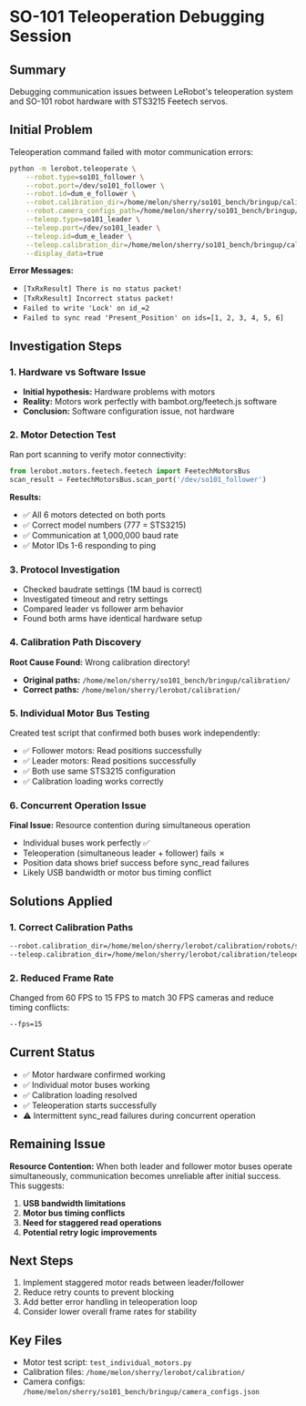 # SO-101 Teleoperation Debugging Session

## Summary
Debugging communication issues between LeRobot's teleoperation system and SO-101 robot hardware with STS3215 Feetech servos.

## Initial Problem
Teleoperation command failed with motor communication errors:
```bash
python -m lerobot.teleoperate \
    --robot.type=so101_follower \
    --robot.port=/dev/so101_follower \
    --robot.id=dum_e_follower \
    --robot.calibration_dir=/home/melon/sherry/so101_bench/bringup/calibration/robots/so101_follower \
    --robot.camera_configs_path=/home/melon/sherry/so101_bench/bringup/camera_configs.json \
    --teleop.type=so101_leader \
    --teleop.port=/dev/so101_leader \
    --teleop.id=dum_e_leader \
    --teleop.calibration_dir=/home/melon/sherry/so101_bench/bringup/calibration/teleoperators/so101_leader \
    --display_data=true
```

**Error Messages:**
- `[TxRxResult] There is no status packet!`
- `[TxRxResult] Incorrect status packet!`
- `Failed to write 'Lock' on id_=2`
- `Failed to sync read 'Present_Position' on ids=[1, 2, 3, 4, 5, 6]`

## Investigation Steps

### 1. Hardware vs Software Issue
- **Initial hypothesis:** Hardware problems with motors
- **Reality:** Motors work perfectly with bambot.org/feetech.js software
- **Conclusion:** Software configuration issue, not hardware

### 2. Motor Detection Test
Ran port scanning to verify motor connectivity:
```python
from lerobot.motors.feetech.feetech import FeetechMotorsBus
scan_result = FeetechMotorsBus.scan_port('/dev/so101_follower')
```

**Results:**
- ✅ All 6 motors detected on both ports
- ✅ Correct model numbers (777 = STS3215)  
- ✅ Communication at 1,000,000 baud rate
- ✅ Motor IDs 1-6 responding to ping

### 3. Protocol Investigation
- Checked baudrate settings (1M baud is correct)
- Investigated timeout and retry settings
- Compared leader vs follower arm behavior
- Found both arms have identical hardware setup

### 4. Calibration Path Discovery
**Root Cause Found:** Wrong calibration directory!

- **Original paths:** `/home/melon/sherry/so101_bench/bringup/calibration/`
- **Correct paths:** `/home/melon/sherry/lerobot/calibration/`

### 5. Individual Motor Bus Testing
Created test script that confirmed both buses work independently:
- ✅ Follower motors: Read positions successfully
- ✅ Leader motors: Read positions successfully  
- ✅ Both use same STS3215 configuration
- ✅ Calibration loading works correctly

### 6. Concurrent Operation Issue
**Final Issue:** Resource contention during simultaneous operation

- Individual buses work perfectly ✅
- Teleoperation (simultaneous leader + follower) fails ✗
- Position data shows brief success before sync_read failures
- Likely USB bandwidth or motor bus timing conflict

## Solutions Applied

### 1. Correct Calibration Paths
```bash
--robot.calibration_dir=/home/melon/sherry/lerobot/calibration/robots/so101_follower
--teleop.calibration_dir=/home/melon/sherry/lerobot/calibration/teleoperators/so101_leader
```

### 2. Reduced Frame Rate
Changed from 60 FPS to 15 FPS to match 30 FPS cameras and reduce timing conflicts:
```bash
--fps=15
```

## Current Status
- ✅ Motor hardware confirmed working
- ✅ Individual motor buses working
- ✅ Calibration loading resolved
- ✅ Teleoperation starts successfully
- ⚠️ Intermittent sync_read failures during concurrent operation

## Remaining Issue
**Resource Contention:** When both leader and follower motor buses operate simultaneously, communication becomes unreliable after initial success. This suggests:

1. **USB bandwidth limitations**
2. **Motor bus timing conflicts**  
3. **Need for staggered read operations**
4. **Potential retry logic improvements**

## Next Steps
1. Implement staggered motor reads between leader/follower
2. Reduce retry counts to prevent blocking
3. Add better error handling in teleoperation loop
4. Consider lower overall frame rates for stability

## Key Files
- Motor test script: `test_individual_motors.py`
- Calibration files: `/home/melon/sherry/lerobot/calibration/`
- Camera configs: `/home/melon/sherry/so101_bench/bringup/camera_configs.json`